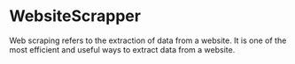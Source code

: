 # WebsiteScrapper
Web scraping refers to the extraction of data from a website. It is one of the most efficient and useful ways to extract data from a website. 
